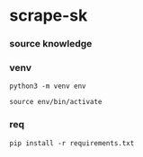 # scrape-sk

### source knowledge


### venv


	python3 -m venv env

	source env/bin/activate


### req

	pip install -r requirements.txt


